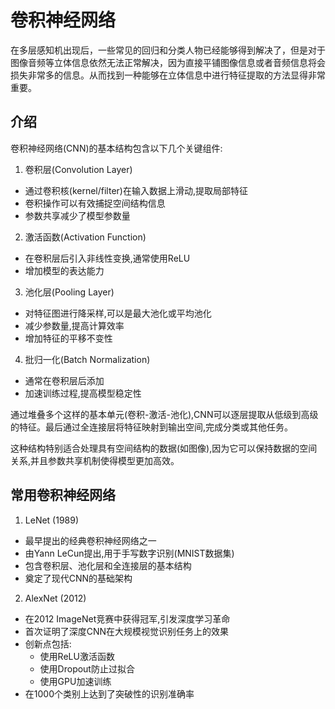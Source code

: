 # 卷积神经网络

在多层感知机出现后，一些常见的回归和分类人物已经能够得到解决了，但是对于图像音频等立体信息依然无法正常解决，因为直接平铺图像信息或者音频信息将会损失非常多的信息。从而找到一种能够在立体信息中进行特征提取的方法显得非常重要。

## 介绍

卷积神经网络(CNN)的基本结构包含以下几个关键组件:

1. 卷积层(Convolution Layer)
- 通过卷积核(kernel/filter)在输入数据上滑动,提取局部特征
- 卷积操作可以有效捕捉空间结构信息
- 参数共享减少了模型参数量

2. 激活函数(Activation Function) 
- 在卷积层后引入非线性变换,通常使用ReLU
- 增加模型的表达能力

3. 池化层(Pooling Layer)
- 对特征图进行降采样,可以是最大池化或平均池化
- 减少参数量,提高计算效率
- 增加特征的平移不变性

4. 批归一化(Batch Normalization)
- 通常在卷积层后添加
- 加速训练过程,提高模型稳定性

通过堆叠多个这样的基本单元(卷积-激活-池化),CNN可以逐层提取从低级到高级的特征。最后通过全连接层将特征映射到输出空间,完成分类或其他任务。

这种结构特别适合处理具有空间结构的数据(如图像),因为它可以保持数据的空间关系,并且参数共享机制使得模型更加高效。

## 常用卷积神经网络

1. LeNet (1989)
- 最早提出的经典卷积神经网络之一
- 由Yann LeCun提出,用于手写数字识别(MNIST数据集)
- 包含卷积层、池化层和全连接层的基本结构
- 奠定了现代CNN的基础架构

2. AlexNet (2012)
- 在2012 ImageNet竞赛中获得冠军,引发深度学习革命
- 首次证明了深度CNN在大规模视觉识别任务上的效果
- 创新点包括:
  - 使用ReLU激活函数
  - 使用Dropout防止过拟合
  - 使用GPU加速训练
- 在1000个类别上达到了突破性的识别准确率